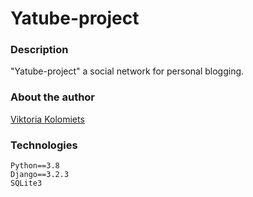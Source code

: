 # Yatube-project

### Description
"Yatube-project" a social network for personal blogging.
### About the author
[Viktoria Kolomiets](https://github.com/victoria-prog)

### Technologies
```
Python==3.8
Django==3.2.3
SQLite3
